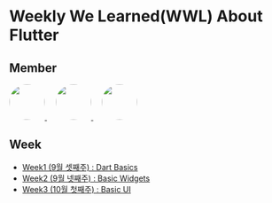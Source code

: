 # Weekly We Learned(WWL) About Flutter 

## Member
<a href="https://github.com/watchstep">
  <image src="https://avatars.githubusercontent.com/u/88659167?v=4"  width="64" height="64" style="border-radius:70%">
</a>&nbsp;&nbsp;&nbsp;
<a href="https://github.com/haaem">
  <image src="https://avatars.githubusercontent.com/u/113160789?v=4"  width="64" height="64" style="border-radius:70%">
</a>&nbsp;&nbsp;&nbsp;
<a href="https://github.com/hyunminyoo">
  <image src="https://avatars.githubusercontent.com/u/67991188?v=4"  width="64" height="64" style="border-radius:70%">
</a>

## Week
- [Week1 (9월 셋째주) : Dart Basics](Week1)
- [Week2 (9월 넷째주) : Basic Widgets](Week2)
- [Week3 (10월 첫째주) : Basic UI](Week3)
